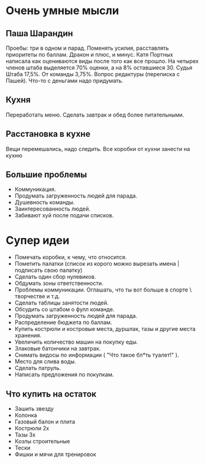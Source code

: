 # Очень умные мысли

## Паша Шарандин

Проебы: три в одном и парад.
Поменять усилия, расставлять приоритеты по баллам.
Дракон и плюс, и минус.
Катя Портных написала как оцениваются виды после того как все прошло.
На четырех членов штаба выделяется 70% оценки, а на 8% оставшиеся 30.
Судья Штаба 17,5%.
От команды 3,75%.
Вопрос редактуры (переписка с Пашей).
Что-то с деньгами надо придумать.

## Кухня

Переработать меню.
Сделать завтрак и обед более питательными.

## Расстановка в кухне

Вещи перемешались, надо следить. Все коробки от кухни занести на кухню

## Большие проблемы

- Коммуникация.
- Продумать загруженность людей для парада.
- Душевность команды.
- Заинтересованность людей.
- Забивают хуй после подачи списков.

# Супер идеи

- Помечать коробки, к чему, что относится.
- Пометить палатки (список из корого можно вырезать имена | подписать свою палатку)
- Сделать один сбор нулевиков.
- Обдумать зоны ответственности.
- Проблемы коммуникации. Оглашать, что ты вот больше в спорте \ творчестве и т.д.
- Сделать таблицы занятости людей.
- Обсудить со штабом о фулл команде.
- Продумать загруженность людей для парада.
- Распределение бюджета по баллам.
- Купить кострюли и костровые места, дуршлак, тазы и другие места хранения.
- Увеличить количество машин на покупку еды.
- Злаковые батончики на завтрак.
- Снимать видосы по информации ( "Что такое бл\*ть туалет!" ).
- Место для слива воды.
- Сделать патруль.
- Написать предложения по покупкам.


## Что купить на остаток
- Зашить звезду
- Колонка
- Газовый балон и плита
- Кострюли 2x
- Тазы 3x
- Козлы строительные
- Тески
- Фишки и мячи для тренировок

